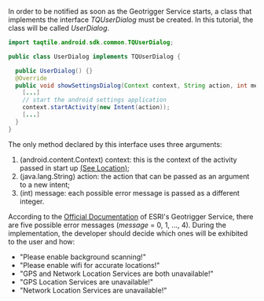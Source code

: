 In order to be notified as soon as the Geotrigger Service starts, a class that implements the interface *TQUserDialog* must be created. In this tutorial, the class will be called *UserDialog*.

```java
import taqtile.android.sdk.common.TQUserDialog;

public class UserDialog implements TQUserDialog {

  public UserDialog() {}
  @Override
  public void showSettingsDialog(Context context, String action, int message) {
    [...]
    // start the android settings application
    context.startActivity(new Intent(action));
    [...]
  }
}
```

The only method declared by this interface uses three arguments:

  1. (android.content.Context) context: this is the context of the activity passed in start up [(See Location)](doc:android-location);
  2. (java.lang.String) action: the action that can be passed as an argument to a new intent;
  3. (int)  message: each possible error message is passed as a different integer.

According to the [Official Documentation](https://github.com/Esri/geotrigger-sdk-android/blob/master/sample/res/values/strings.xml#L5-L9) of ESRI's Geotrigger Service, there are five possible error messages (*message* = 0, 1, ..., 4). During the implementation, the developer should decide which ones will be exhibited to the user and how:

  - "Please enable background scanning!"
  - "Please enable wifi for accurate locations!"
  - "GPS and Network Location Services are both unavailable!"
  - "GPS Location Services are unavailable!"
  - "Network Location Services are unavailable!"

